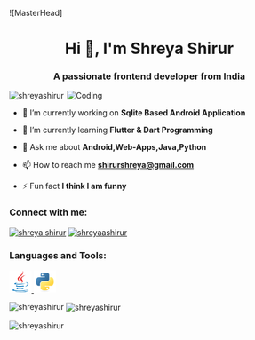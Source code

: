 ![MasterHead]

<h1 align="center">Hi 👋, I'm Shreya Shirur</h1>
<h3 align="center">A passionate frontend developer from India</h3>
<img align="right" alt="Coding" width="400" src="https://cdn.dribbble.com/users/1059583/screenshots/4171367/coding-freak.gif">


<p align="left"> <img src="https://komarev.com/ghpvc/?username=shreyashirur&label=Profile%20views&color=0e75b6&style=flat" alt="shreyashirur" /> </p>

- 🔭 I’m currently working on ****Sqlite Based Android Application****

- 🌱 I’m currently learning ****Flutter & Dart Programming****

- 💬 Ask me about ****Android,Web-Apps,Java,Python****

- 📫 How to reach me **shirurshreya@gmail.com**

- ⚡ Fun fact **I think I am funny**

<h3 align="left">Connect with me:</h3>
<p align="left">
<a href="https://linkedin.com/in/shreya shirur" target="blank"><img align="center" src="https://raw.githubusercontent.com/rahuldkjain/github-profile-readme-generator/master/src/images/icons/Social/linked-in-alt.svg" alt="shreya shirur" height="30" width="40" /></a>
<a href="https://instagram.com/shreyaashirur" target="blank"><img align="center" src="https://raw.githubusercontent.com/rahuldkjain/github-profile-readme-generator/master/src/images/icons/Social/instagram.svg" alt="shreyaashirur" height="30" width="40" /></a>
</p>

<h3 align="left">Languages and Tools:</h3>
<p align="left"> <a href="https://www.java.com" target="_blank" rel="noreferrer"> <img src="https://raw.githubusercontent.com/devicons/devicon/master/icons/java/java-original.svg" alt="java" width="40" height="40"/> </a> <a href="https://www.python.org" target="_blank" rel="noreferrer"> <img src="https://raw.githubusercontent.com/devicons/devicon/master/icons/python/python-original.svg" alt="python" width="40" height="40"/> </a> </p>

<p><img align="left" src="https://github-readme-stats.vercel.app/api/top-langs?username=shreyashirur&show_icons=true&locale=en&layout=compact" alt="shreyashirur" /></p>

<p>&nbsp;<img align="center" src="https://github-readme-stats.vercel.app/api?username=shreyashirur&show_icons=true&locale=en" alt="shreyashirur" /></p>

<p><img align="center" src="https://github-readme-streak-stats.herokuapp.com/?user=shreyashirur&" alt="shreyashirur" /></p>

